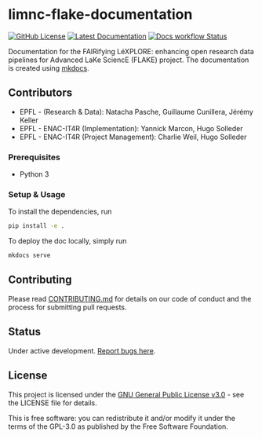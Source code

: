 # limnc-flake-documentation

[![GitHub License](https://img.shields.io/github/license/EPFL-ENAC/limnc-flake-documentation)](LICENSE)
[![Latest Documentation](https://img.shields.io/badge/docs-dev-blue.svg)](https://epfl-enac.github.io/limnc-flake-documentation/)
[![Docs workflow Status](https://github.com/EPFL-ENAC/limnc-flake-documentation/actions/workflows/deploy.yml/badge.svg?branch=main)](https://github.com/EPFL-ENAC/limnc-flake-documentation/actions/workflows/deploy.yml?query=branch%3Amain)

Documentation for the FAIRifying LéXPLORE: enhancing open research data pipelines for Advanced LaKe SciencE (FLAKE) project. The documentation is created using [mkdocs](https://www.mkdocs.org/).

## Contributors

- EPFL - (Research & Data): Natacha Pasche, Guillaume Cunillera, Jérémy Keller
- EPFL - ENAC-IT4R (Implementation): Yannick Marcon, Hugo Solleder
- EPFL - ENAC-IT4R (Project Management): Charlie Weil, Hugo Solleder

### Prerequisites

- Python 3

### Setup & Usage

To install the dependencies, run

```bash
pip install -e .
```

To deploy the doc locally, simply run

```bash
mkdocs serve
```

## Contributing

Please read [CONTRIBUTING.md](CONTRIBUTING.md) for details on our code of conduct and the process for submitting pull requests.

## Status

Under active development. [Report bugs here](https://github.com/EPFL-ENAC/lmnc-flake-documentation/issues).

## License

This project is licensed under the [GNU General Public License v3.0](LICENSE) - see the LICENSE file for details.

This is free software: you can redistribute it and/or modify it under the terms of the GPL-3.0 as published by the Free Software Foundation.
